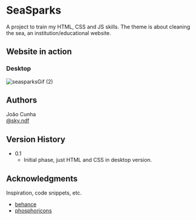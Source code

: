 # SeaSparks

A project to train my HTML, CSS and JS skills. The theme is about cleaning the sea, an institution/educational website.

## Website in action

### Desktop

![seasparksGif (2)](https://user-images.githubusercontent.com/84739839/217797704-095dffca-eaa5-49e9-936a-1c57d2e4e765.gif)

## Authors

João Cunha  
[@sky.ndf](https://www.linkedin.com/in/jo%C3%A3o-cunha-a4bba2232/)

## Version History

- 0.1
  - Initial phase, just HTML and CSS in desktop version.

## Acknowledgments

Inspiration, code snippets, etc.

- [behance](https://www.behance.net/gallery/154296881/Site-Institucional-Agencia-Mako?tracking_source=project_owner_other_projects)
- [phosphoricons](https://phosphoricons.com/)
